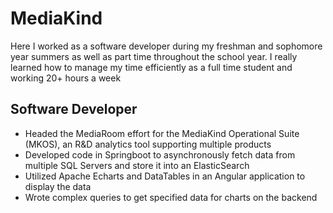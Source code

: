 # MediaKind

Here I worked as a software developer during my freshman and sophomore year summers as well as part time throughout the school year. I really learned how to manage my time efficiently as a full time student and working 20+ hours a week

## Software Developer

- Headed the MediaRoom effort for the MediaKind Operational Suite (MKOS), an R&D analytics tool supporting multiple products
- Developed code in Springboot to asynchronously fetch data from multiple SQL Servers and store it into an ElasticSearch
- Utilized Apache Echarts and DataTables in an Angular application to display the data
- Wrote complex queries to get specified data for charts on the backend